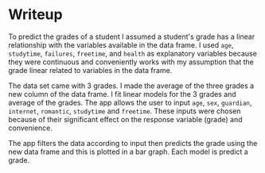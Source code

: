 # Writeup

To predict the grades of a student I assumed a student's grade has a linear relationship with the variables available in the data frame. I used `age`, `studytime`, `failures`, `freetime`, and `health` as explanatory variables because they were continuous and conveniently works with my assumption that the grade linear related to variables in the data frame.

The data set came with 3 grades. I made the average of the three grades a new column of the data frame. I fit linear models for the 3 grades and average of the grades. The app allows the user to input `age`, `sex`, `guardian`, `internet`, `romantic`, `studytime` and  `freetime`. These inputs were chosen because of their significant effect on the response variable (grade) and convenience.

The app filters the data according to input then predicts the grade using the new data frame and this is plotted in a bar graph. Each model is predict a grade.
